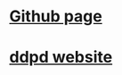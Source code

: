 <!-- # [NEW](https://github.com/ddpd/Tools-website) -->
<!-- # [kubab](https://pass-gen.kubab.xyz) -->
<!-- # [kubab](https://password-generator.kubab.xyz) -->

# [Github page](https://ddpd.github.io/pass-gen)
# [ddpd website](https://pass-gen.ddpd.dev)
